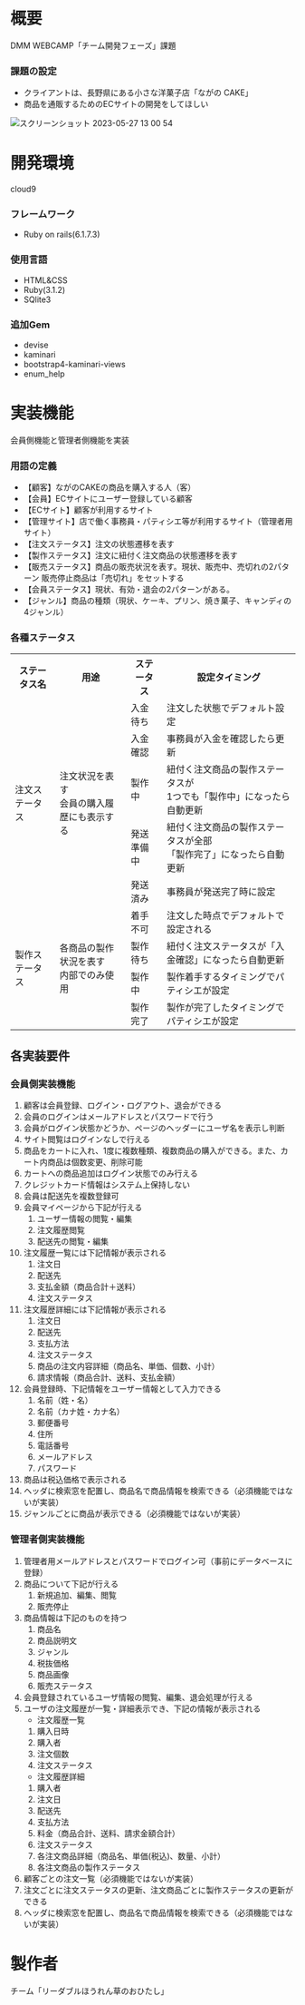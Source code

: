 

# 概要
DMM WEBCAMP「チーム開発フェーズ」課題
### 課題の設定
- クライアントは、長野県にある小さな洋菓子店「ながの CAKE」
- 商品を通販するためのECサイトの開発をしてほしい

![スクリーンショット 2023-05-27 13 00 54](https://github.com/readable-horenso/nagano_CAKE/assets/129576342/540b89b8-aeca-4152-9d18-6cabdb75916b)

# 開発環境
  cloud9
### フレームワーク
- Ruby on rails(6.1.7.3)
### 使用言語
- HTML&CSS
- Ruby(3.1.2)
- SQlite3
### 追加Gem
- devise
- kaminari
- bootstrap4-kaminari-views
- enum_help

# 実装機能
会員側機能と管理者側機能を実装
### 用語の定義
- 【顧客】ながのCAKEの商品を購入する人（客）
- 【会員】ECサイトにユーザー登録している顧客
- 【ECサイト】顧客が利用するサイト
- 【管理サイト】店で働く事務員・パティシエ等が利用するサイト（管理者用サイト）
- 【注文ステータス】注文の状態遷移を表す
- 【製作ステータス】注文に紐付く注文商品の状態遷移を表す
- 【販売ステータス】商品の販売状況を表す。現状、販売中、売切れの2パターン 販売停止商品は「売切れ」をセットする
- 【会員ステータス】現状、有効・退会の2パターンがある。
- 【ジャンル】商品の種類（現状、ケーキ、プリン、焼き菓子、キャンディの4ジャンル）
### 各種ステータス
<table>
  <tr>
    <th>ステータス名</th>
    <th>用途</th>
    <th>ステータス</th>
    <th>設定タイミング</th>
  </tr>
  <tr>
    <td rowspan="5">注文ステータス</td>
    <td rowspan="5">注文状況を表す<br>会員の購入履歴にも表示する</td>
    <td>入金待ち</td>
    <td>注文した状態でデフォルト設定</td>
  </tr>
  <tr>
    <td>入金確認</td>
    <td>事務員が入金を確認したら更新</td>
  </tr>
  <tr>
    <td>製作中</td>
    <td>紐付く注文商品の製作ステータスが<br>1つでも「製作中」になったら自動更新</td>
  </tr>
  <tr>
    <td>発送準備中</td>
    <td>紐付く注文商品の製作ステータスが全部<br>「製作完了」になったら自動更新</td>
  </tr>
  <tr>
    <td>発送済み</td>
    <td>事務員が発送完了時に設定</td>
  </tr>
  <tr>
    <td rowspan="4">製作ステータス</td>
    <td rowspan="4">各商品の製作状況を表す<br>内部でのみ使用</td>
    <td>着手不可</td>
    <td>注文した時点でデフォルトで設定される</td>
  </tr>
  <tr>
    <td>製作待ち</td>
    <td>紐付く注文ステータスが「入金確認」になったら自動更新</td>
  </tr>
  <tr>
    <td>製作中</td>
    <td>製作着手するタイミングでパティシエが設定</td>
  </tr>
  <tr>
    <td>製作完了</td>
    <td>製作が完了したタイミングでパティシエが設定</td>
  </tr>
</table>

## 各実装要件
### 会員側実装機能
1. 顧客は会員登録、ログイン・ログアウト、退会ができる
1. 会員のログインはメールアドレスとパスワードで行う
1. 会員がログイン状態かどうか、ページのヘッダーにユーザ名を表示し判断
1. サイト閲覧はログインなしで行える
1. 商品をカートに入れ、1度に複数種類、複数商品の購入ができる。また、カート内商品は個数変更、削除可能
1. カートへの商品追加はログイン状態でのみ行える
1. クレジットカード情報はシステム上保持しない
1. 会員は配送先を複数登録可
1. 会員マイページから下記が行える
   1. ユーザー情報の閲覧・編集
   1. 注文履歴閲覧
   1. 配送先の閲覧・編集
1. 注文履歴一覧には下記情報が表示される
   1. 注文日
   1. 配送先
   1. 支払金額（商品合計＋送料）
   1. 注文ステータス
1. 注文履歴詳細には下記情報が表示される
   1. 注文日
   1. 配送先
   1. 支払方法
   1. 注文ステータス
   1. 商品の注文内容詳細（商品名、単価、個数、小計）
   1. 請求情報（商品合計、送料、支払金額）
1. 会員登録時、下記情報をユーザー情報として入力できる
   1. 名前（姓・名）
   1. 名前（カナ姓・カナ名）
   1. 郵便番号
   1. 住所
   1. 電話番号
   1. メールアドレス
   1. パスワード
1. 商品は税込価格で表示される
1. ヘッダに検索窓を配置し、商品名で商品情報を検索できる（必須機能ではないが実装）
1. ジャンルごとに商品が表示できる（必須機能ではないが実装）


### 管理者側実装機能
1. 管理者用メールアドレスとパスワードでログイン可（事前にデータベースに登録）
1. 商品について下記が行える
   1. 新規追加、編集、閲覧 
   1. 販売停止
1. 商品情報は下記のものを持つ
   1. 商品名 
   1. 商品説明文 
   1. ジャンル 
   1. 税抜価格 
   1. 商品画像 
   1. 販売ステータス 
1. 会員登録されているユーザ情報の閲覧、編集、退会処理が行える
1. ユーザの注文履歴が一覧・詳細表示でき、下記の情報が表示される
   - 注文履歴一覧
   1. 購入日時 
   1. 購入者 
   1. 注文個数 
   1. 注文ステータス
   - 注文履歴詳細
   1. 購入者 
   1. 注文日 
   1. 配送先 
   1. 支払方法 
   1. 料金（商品合計、送料、請求金額合計） 
   1. 注文ステータス 
   1. 各注文商品詳細（商品名、単価(税込)、数量、小計） 
   1. 各注文商品の製作ステータス 
1. 顧客ごとの注文一覧（必須機能ではないが実装）
1. 注文ごとに注文ステータスの更新、注文商品ごとに製作ステータスの更新ができる
1. ヘッダに検索窓を配置し、商品名で商品情報を検索できる（必須機能ではないが実装）


# 製作者
チーム「リーダブルほうれん草のおひたし」


